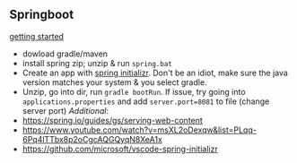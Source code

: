 ## Springboot

[getting started](https://docs.spring.io/spring-boot/docs/current/reference/html/getting-started.html)
- dowload gradle/maven
- install spring zip; unzip & run `spring.bat`
- Create an app with [spring initializr](https://start.spring.io). Don't be an idiot, make sure the java version matches your system & you select gradle. 
- Unzip, go into dir, run `gradle bootRun`. If issue, try going into `applications.properties` and add `server.port=8081` to file (change server port)
*Additional*:
- https://spring.io/guides/gs/serving-web-content
- https://www.youtube.com/watch?v=msXL2oDexqw&list=PLqq-6Pq4lTTbx8p2oCgcAQGQyqN8XeA1x
- https://github.com/microsoft/vscode-spring-initializr